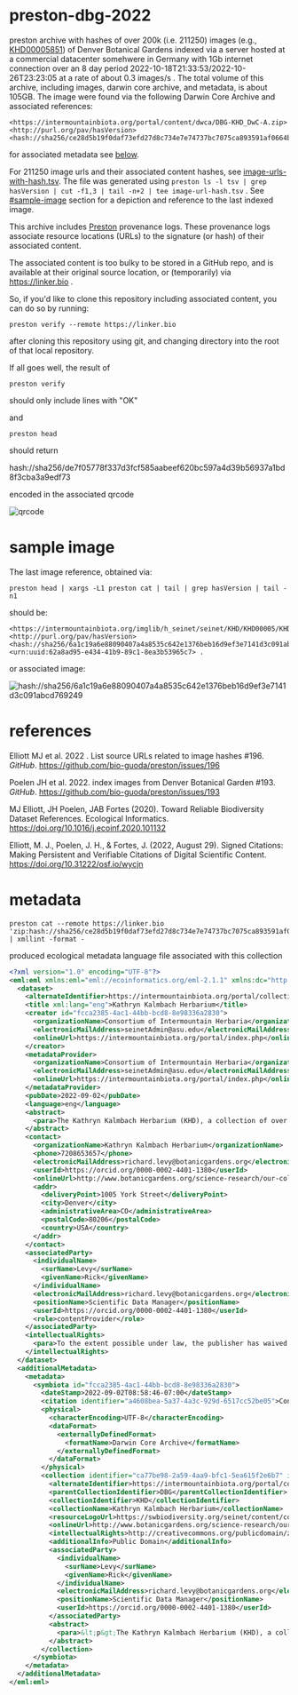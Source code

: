 # preston-dbg-2022
preston archive with hashes of over 200k (i.e. 211250) images (e.g., [KHD00005851](#sample-image)) of Denver Botanical Gardens indexed via a server hosted at a commercial datacenter somehwere in Germany with 1Gb internet connection over an 8 day period 2022-10-18T21:33:53/2022-10-26T23:23:05 at a rate of about 0.3 images/s . The total volume of this archive, including images, darwin core archive, and metadata, is about 105GB. The image were found via the following Darwin Core Archive and associated references:

```
<https://intermountainbiota.org/portal/content/dwca/DBG-KHD_DwC-A.zip> <http://purl.org/pav/hasVersion> <hash://sha256/ce28d5b19f0daf73efd27d8c734e7e74737bc7075ca893591af0664b41a405c7>
```

for associated metadata see [below](#metadata).

For 211250 image urls and their associated content hashes, see [image-urls-with-hash.tsv](./image-urls-with-hash.tsv). The file was generated using ```preston ls -l tsv | grep hasVersion | cut -f1,3 | tail -n+2 | tee image-url-hash.tsv``` . See [#sample-image](#sample-image) section for a depiction and reference to the last indexed image. 

This archive includes [Preston](https://github.com/bio-guoda/preston) provenance logs. These provenance logs associate resource locations (URLs) to the signature (or hash) of their associated content. 

The associated content is too bulky to be stored in a GitHub repo, and is available at their original source location, or (temporarily) via https://linker.bio .

So, if you'd like to clone this repository including associated content, you can do so by running:

```
preston verify --remote https://linker.bio
```

after cloning this repository using git, and changing directory into the root of that local repository.


If all goes well, the result of

```
preston verify 
```
should only include lines with "OK"

and 

```
preston head
```

should return 

hash://sha256/de7f05778f337d3fcf585aabeef620bc597a4d39b56937a1bd8f3cba3a9edf73

encoded in the associated qrcode

![qrcode](qrcode.png) 

# sample image

The last image reference, obtained via:

```
preston head | xargs -L1 preston cat | tail | grep hasVersion | tail -n1
```

should be:

```
<https://intermountainbiota.org/imglib/h_seinet/seinet/KHD/KHD00005/KHD00005851.JPG> <http://purl.org/pav/hasVersion> <hash://sha256/6a1c19a6e88090407a4a8535c642e1376beb16d9ef3e7141d3c091abcd769249> <urn:uuid:62a8ad95-e434-41b9-89c1-8ea3b53965c7> .
```

or associated image:

![hash://sha256/6a1c19a6e88090407a4a8535c642e1376beb16d9ef3e7141d3c091abcd769249](./KHD00005851.JPG)


# references

Elliott MJ et al. 2022 . List source URLs related to image hashes #196. <em>GitHub</em>. https://github.com/bio-guoda/preston/issues/196
 
Poelen JH et al. 2022. index images from Denver Botanical Garden #193. <em>GitHub</em>. https://github.com/bio-guoda/preston/issues/193

MJ Elliott, JH Poelen, JAB Fortes (2020). Toward Reliable Biodiversity Dataset References. Ecological Informatics. https://doi.org/10.1016/j.ecoinf.2020.101132

Elliott, M. J., Poelen, J. H., & Fortes, J. (2022, August 29). Signed Citations: Making Persistent and Verifiable Citations of Digital Scientific Content. https://doi.org/10.31222/osf.io/wycjn

# metadata

``` 
preston cat --remote https://linker.bio 'zip:hash://sha256/ce28d5b19f0daf73efd27d8c734e7e74737bc7075ca893591af0664b41a405c7!/eml.xml' | xmllint -format -
```

produced ecological metadata language file associated with this collection

```xml
<?xml version="1.0" encoding="UTF-8"?>
<eml:eml xmlns:eml="eml://ecoinformatics.org/eml-2.1.1" xmlns:dc="http://purl.org/dc/terms/" xmlns:xsi="http://www.w3.org/2001/XMLSchema-instance" xsi:schemaLocation="eml://ecoinformatics.org/eml-2.1.1 http://rs.gbif.org/schema/eml-gbif-profile/1.0.1/eml.xsd" packageId="e7fc625b-da4e-492c-9870-c4973e8d8ae1" system="https://symbiota.org" scope="system" xml:lang="eng">
  <dataset>
    <alternateIdentifier>https://intermountainbiota.org/portal/collections/misc/collprofiles.php?collid=113</alternateIdentifier>
    <title xml:lang="eng">Kathryn Kalmbach Herbarium</title>
    <creator id="fcca2385-4ac1-44bb-bcd8-8e98336a2830">
      <organizationName>Consortium of Intermountain Herbaria</organizationName>
      <electronicMailAddress>seinetAdmin@asu.edu</electronicMailAddress>
      <onlineUrl>https://intermountainbiota.org/portal/index.php</onlineUrl>
    </creator>
    <metadataProvider>
      <organizationName>Consortium of Intermountain Herbaria</organizationName>
      <electronicMailAddress>seinetAdmin@asu.edu</electronicMailAddress>
      <onlineUrl>https://intermountainbiota.org/portal/index.php</onlineUrl>
    </metadataProvider>
    <pubDate>2022-09-02</pubDate>
    <language>eng</language>
    <abstract>
      <para>The Kathryn Kalmbach Herbarium (KHD), a collection of over 75,000 vascular plant specimens, is a regional herbarium with a research focus on the species diversity of Colorado and the Southern Rocky Mountain region. The collection also contains species that are in cultivation at Denver Botanic Gardens. Most of the specimens within the collection have been digitized, and their photographs may be found online. Higher resolution images are also available upon request. Specimens collected in 2017 and later are likely to have an associated tissue sample available on GGBN.</para>
    </abstract>
    <contact>
      <organizationName>Kathryn Kalmbach Herbarium</organizationName>
      <phone>7208653657</phone>
      <electronicMailAddress>richard.levy@botanicgardens.org</electronicMailAddress>
      <userId>https://orcid.org/0000-0002-4401-1380</userId>
      <onlineUrl>http://www.botanicgardens.org/science-research/our-collections</onlineUrl>
      <addr>
        <deliveryPoint>1005 York Street</deliveryPoint>
        <city>Denver</city>
        <administrativeArea>CO</administrativeArea>
        <postalCode>80206</postalCode>
        <country>USA</country>
      </addr>
    </contact>
    <associatedParty>
      <individualName>
        <surName>Levy</surName>
        <givenName>Rick</givenName>
      </individualName>
      <electronicMailAddress>richard.levy@botanicgardens.org</electronicMailAddress>
      <positionName>Scientific Data Manager</positionName>
      <userId>https://orcid.org/0000-0002-4401-1380</userId>
      <role>contentProvider</role>
    </associatedParty>
    <intellectualRights>
      <para>To the extent possible under law, the publisher has waived all rights to these data and has dedicated them to the <ulink url="http://creativecommons.org/publicdomain/zero/1.0/"><citetitle/></ulink></para>
    </intellectualRights>
  </dataset>
  <additionalMetadata>
    <metadata>
      <symbiota id="fcca2385-4ac1-44bb-bcd8-8e98336a2830">
        <dateStamp>2022-09-02T08:58:46-07:00</dateStamp>
        <citation identifier="a4608bea-5a37-4a3c-929d-6517cc52be05">Consortium of Intermountain Herbaria - a4608bea-5a37-4a3c-929d-6517cc52be05</citation>
        <physical>
          <characterEncoding>UTF-8</characterEncoding>
          <dataFormat>
            <externallyDefinedFormat>
              <formatName>Darwin Core Archive</formatName>
            </externallyDefinedFormat>
          </dataFormat>
        </physical>
        <collection identifier="ca77be98-2a59-4aa9-bfc1-5ea615f2e6b7" id="113">
          <alternateIdentifier>https://intermountainbiota.org/portal/collections/misc/collprofiles.php?collid=113</alternateIdentifier>
          <parentCollectionIdentifier>DBG</parentCollectionIdentifier>
          <collectionIdentifier>KHD</collectionIdentifier>
          <collectionName>Kathryn Kalmbach Herbarium</collectionName>
          <resourceLogoUrl>https://swbiodiversity.org/seinet/content/collicon/dbg.jpg</resourceLogoUrl>
          <onlineUrl>http://www.botanicgardens.org/science-research/our-collections</onlineUrl>
          <intellectualRights>http://creativecommons.org/publicdomain/zero/1.0/</intellectualRights>
          <additionalInfo>Public Domain</additionalInfo>
          <associatedParty>
            <individualName>
              <surName>Levy</surName>
              <givenName>Rick</givenName>
            </individualName>
            <electronicMailAddress>richard.levy@botanicgardens.org</electronicMailAddress>
            <positionName>Scientific Data Manager</positionName>
            <userId>https://orcid.org/0000-0002-4401-1380</userId>
          </associatedParty>
          <abstract>
            <para>&lt;p&gt;The Kathryn Kalmbach Herbarium (KHD), a collection of over 75,000 vascular plant specimens, is a regional herbarium with a research focus on the species diversity of Colorado and the Southern Rocky Mountain region. The collection also contains species that are in cultivation at Denver Botanic Gardens. Most of the specimens within the collection have been digitized, and their photographs may be found online. Higher resolution images are also available upon request. Specimens collected in 2017 and later are likely to have an associated tissue sample available on GGBN.&lt;/p&gt;</para>
          </abstract>
        </collection>
      </symbiota>
    </metadata>
  </additionalMetadata>
</eml:eml>
```
